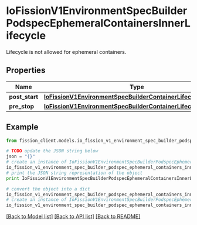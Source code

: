 # IoFissionV1EnvironmentSpecBuilderPodspecEphemeralContainersInnerLifecycle

Lifecycle is not allowed for ephemeral containers.

## Properties

Name | Type | Description | Notes
------------ | ------------- | ------------- | -------------
**post_start** | [**IoFissionV1EnvironmentSpecBuilderContainerLifecyclePostStart**](IoFissionV1EnvironmentSpecBuilderContainerLifecyclePostStart.md) |  | [optional] 
**pre_stop** | [**IoFissionV1EnvironmentSpecBuilderContainerLifecyclePreStop**](IoFissionV1EnvironmentSpecBuilderContainerLifecyclePreStop.md) |  | [optional] 

## Example

```python
from fission_client.models.io_fission_v1_environment_spec_builder_podspec_ephemeral_containers_inner_lifecycle import IoFissionV1EnvironmentSpecBuilderPodspecEphemeralContainersInnerLifecycle

# TODO update the JSON string below
json = "{}"
# create an instance of IoFissionV1EnvironmentSpecBuilderPodspecEphemeralContainersInnerLifecycle from a JSON string
io_fission_v1_environment_spec_builder_podspec_ephemeral_containers_inner_lifecycle_instance = IoFissionV1EnvironmentSpecBuilderPodspecEphemeralContainersInnerLifecycle.from_json(json)
# print the JSON string representation of the object
print IoFissionV1EnvironmentSpecBuilderPodspecEphemeralContainersInnerLifecycle.to_json()

# convert the object into a dict
io_fission_v1_environment_spec_builder_podspec_ephemeral_containers_inner_lifecycle_dict = io_fission_v1_environment_spec_builder_podspec_ephemeral_containers_inner_lifecycle_instance.to_dict()
# create an instance of IoFissionV1EnvironmentSpecBuilderPodspecEphemeralContainersInnerLifecycle from a dict
io_fission_v1_environment_spec_builder_podspec_ephemeral_containers_inner_lifecycle_form_dict = io_fission_v1_environment_spec_builder_podspec_ephemeral_containers_inner_lifecycle.from_dict(io_fission_v1_environment_spec_builder_podspec_ephemeral_containers_inner_lifecycle_dict)
```
[[Back to Model list]](../README.md#documentation-for-models) [[Back to API list]](../README.md#documentation-for-api-endpoints) [[Back to README]](../README.md)


